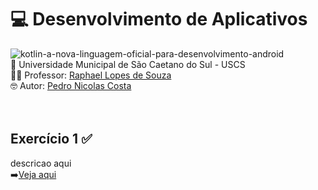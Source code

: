 # 💻 Desenvolvimento de Aplicativos <br>
![kotlin-a-nova-linguagem-oficial-para-desenvolvimento-android](https://github.com/user-attachments/assets/9453ee80-f2a7-4121-be92-ac640f3694a2)<br>
🏫 Universidade Municipal de São Caetano do Sul - USCS<br>
👨‍🏫 Professor: <a href="https://github.com/RaphaelSouza">Raphael Lopes de Souza</a><br>
🤓 Autor: <a href="https://github.com/pedronicolascosta">Pedro Nicolas Costa</a><br>
<br><br>
## Exercício 1 ✅<br>
descricao aqui<br>
➡️<a href="#">Veja aqui</a><br><br>
